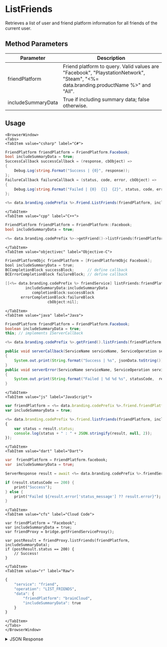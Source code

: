 # ListFriends

Retrieves a list of user and friend platform information for all friends of the current user.

<PartialServop service_name="friend" operation_name="LIST_FRIENDS" />

## Method Parameters

| Parameter          | Description                                                                                                                         |
| ------------------ | ----------------------------------------------------------------------------------------------------------------------------------- |
| friendPlatform     | Friend platform to query. Valid values are "Facebook", "PlaystationNetwork", "Steam", "<%= data.branding.productName %>" and "All". |
| includeSummaryData | True if including summary data; false otherwise.                                                                                    |

## Usage

```mdx-code-block
<BrowserWindow>
<Tabs>
<TabItem value="csharp" label="C#">
```

```csharp
FriendPlatform friendPlatform = FriendPlatform.Facebook;
bool includeSummaryData = true;
SuccessCallback successCallback = (response, cbObject) =>
{
    Debug.Log(string.Format("Success | {0}", response));
};
FailureCallback failureCallback = (status, code, error, cbObject) =>
{
    Debug.Log(string.Format("Failed | {0}  {1}  {2}", status, code, error));
};

<%= data.branding.codePrefix %>.Friend.ListFriends(friendPlatform, includeSummaryData, successCallback, failureCallback);
```

```mdx-code-block
</TabItem>
<TabItem value="cpp" label="C++">
```

```cpp
FriendPlatform friendPlatform = FriendPlatform::Facebook;
bool includeSummaryData = true;

<%= data.branding.codePrefix %>->getFriend()->listFriends(friendPlatform, includeSummaryData, this);
```

```mdx-code-block
</TabItem>
<TabItem value="objectivec" label="Objective-C">
```

```objectivec
FriendPlatformObjc friendPlatform = [FriendPlatformObjc Facebook];
bool includeSummaryData = true;
BCCompletionBlock successBlock;      // define callback
BCErrorCompletionBlock failureBlock; // define callback

[[<%= data.branding.codePrefix %> friendService] listFriends:friendPlatform
         includeSummaryData:includeSummaryData
            completionBlock:successBlock
       errorCompletionBlock:failureBlock
                   cbObject:nil];
```

```mdx-code-block
</TabItem>
<TabItem value="java" label="Java">
```

```java
FriendPlatform friendPlatform = FriendPlatform.Facebook;
boolean includeSummaryData = true;
this; // implements IServerCallback

<%= data.branding.codePrefix %>.getFriend().listFriends(friendPlatform, includeSummaryData, this);

public void serverCallback(ServiceName serviceName, ServiceOperation serviceOperation, JSONObject jsonData)
{
    System.out.print(String.format("Success | %s", jsonData.toString()));
}
public void serverError(ServiceName serviceName, ServiceOperation serviceOperation, int statusCode, int reasonCode, String jsonError)
{
    System.out.print(String.format("Failed | %d %d %s", statusCode,  reasonCode, jsonError.toString()));
}
```

```mdx-code-block
</TabItem>
<TabItem value="js" label="JavaScript">
```

```javascript
var friendPlatform = <%= data.branding.codePrefix %>.friend.friendPlatform.Facebook;
var includeSummaryData = true;

<%= data.branding.codePrefix %>.friend.listFriends(friendPlatform, includeSummaryData, result =>
{
	var status = result.status;
	console.log(status + " : " + JSON.stringify(result, null, 2));
});
```

```mdx-code-block
</TabItem>
<TabItem value="dart" label="Dart">
```

```dart
var  friendPlatform = FriendPlatform.facebook;
var  includeSummaryData = true;

ServerResponse result = await <%= data.branding.codePrefix %>.friendService.listFriends(friendPlatform:friendPlatform, includeSummaryData:includeSummaryData);

if (result.statusCode == 200) {
    print("Success");
} else {
    print("Failed ${result.error['status_message'] ?? result.error}");
}
```

```mdx-code-block
</TabItem>
<TabItem value="cfs" label="Cloud Code">
```

```cfscript
var friendPlatform = "Facebook";
var includeSummaryData = true;
var friendProxy = bridge.getFriendServiceProxy();

var postResult = friendProxy.listFriends(friendPlatform, includeSummaryData);
if (postResult.status == 200) {
    // Success!
}
```

```mdx-code-block
</TabItem>
<TabItem value="r" label="Raw">
```

```r
{
	"service": "friend",
	"operation": "LIST_FRIENDS",
	"data": {
		"friendPlatform": "brainCloud",
		"includeSummaryData": true
	}
}
```

```mdx-code-block
</TabItem>
</Tabs>
</BrowserWindow>
```

<details>
<summary>JSON Response</summary>

```json
// Example 1: for friendPlatform = All
{
    "status": 200,
    "data": {
        "friends": [
            {
                "externalData": {
                    "Facebook": {
                        "pictureUrl": "https://scontent.xx.fbcdn.net/hprofile-xfp1/v/t1.0-1/p50x50/XXX.jpg?oh=YYY&oe=ZZZ",
                        "name": "scientist at large",
                        "externalId": "100003668521730"
                    },
                    "<%= data.branding.productName %>": {}
                },
                "friendPlatforms" : ["Facebook", "brainCloud"],
                "playerId": "1aa3428c-5877-4624-a909-f2b1af931f00",
                "name": "Mr. Peabody",
                "summaryFriendData": {
                    "LEVEL": -4
                },
                "pictureUrl": "www.exampleurl.com"
            },
            {
                "externalData": {
                    "Facebook": {
                        "pictureUrl": "https://scontent.xx.fbcdn.net/hprofile-xfa1/v/t1.0-1/c0.11.50.50/p50x50/3AAA.jpg?oh=BBBa&oe=CCC",
                        "name": "Aquaman",
                        "externalId": "100003509724516"
                    }
                },
                "friendPlatforms" : ["Facebook"],
                "playerId": "1598c5b6-1b09-431b-96bc-9c2c928cad3b",
                "name": null,
                "summaryFriendData": {
                    "LEVEL": 1
                },
                "pictureUrl": "www.exampleurl.com"
            }
        ],
        "server_time": 1458224807855
    }
}

// Example 2: for friendPlatform = Facebook
{
    "status": 200,
    "data": {
        "friends": [
            {
                "externalData": {
                    "Facebook": {
                        "pictureUrl": "https://scontent.xx.fbcdn.net/hprofile-xfp1/v/t1.0-1/p50x50/XXX.jpg?oh=YYY&oe=ZZZ",
                        "name": "scientist at large",
                        "externalId": "100003668521730"
                    }
                },
                "friendPlatforms" : ["Facebook"],
                "playerId": "1aa3428c-5877-4624-a909-f2b1af931f00",
                "name": "Mr. Peabody",
                "summaryFriendData": {
                    "LEVEL": -4
                }
            },
            {
                "externalData": {
                    "Facebook": {
                        "pictureUrl": "https://scontent.xx.fbcdn.net/hprofile-xfa1/v/t1.0-1/c0.11.50.50/p50x50/3AAA.jpg?oh=BBBa&oe=CCC",
                        "name": "Aquaman",
                        "externalId": "100003509724516"
                    }
                },
                "friendPlatforms" : ["Facebook"],
                "playerId": "1598c5b6-1b09-431b-96bc-9c2c928cad3b",
                "name": null,
                "summaryFriendData": {
                    "LEVEL": 1
                }
            }
        ],
        "server_time": 1458224807855
    }
}
```

</details>
